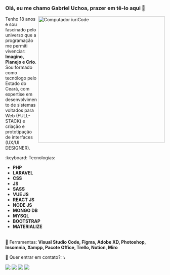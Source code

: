 ### Olá, eu me chamo Gabriel Uchoa, prazer em tê-lo aqui  👋
<img src="https://raw.githubusercontent.com/MicaelliMedeiros/micaellimedeiros/master/image/computer-illustration.png" min-width="400px" max-width="400px" width="400px" align="right" alt="Computador iuriCode">

<p align="left"> 
  Tenho 18 anos e sou fascinado pelo universo que a programação me permiti vivenciar:  <strong>Imagino, Planejo e Crio</strong>. Sou formado como tecnólogo pelo Estado do Ceará, com     expertise em desenvolvimento de sistemas voltados para Web (FULL-STACK) e criação e prototipação de interfaces (UX/UI DESIGNER).
</p>

<div align="left">
  :keyboard: Tecnologias: 
  <div>
    <table>
      <ul>
        <li><strong>PHP</strong></li>
        <li><strong>LARAVEL</strong></li>
        <li><strong> CSS</strong></li>
        <li><strong>JS</strong></li>
        <li><strong> SASS</strong></li>
        <li><strong> VUE JS</strong></li>
        <li><strong>REACT JS</strong></li>
        <li><strong>NODE JS</strong></li>
        <li><strong>MONGO DB</strong></li>
        <li><strong>MYSQL</strong></li>
        <li><strong>BOOTSTRAP</strong></li>
        <li><strong>MATERIALIZE</strong></li>
      </ul>
    </table>
  </div>
</div>

<p align="left">
  💼 Ferramentas: <strong>Visual Studio Code, Figma, Adobe XD, Photoshop, Insomnia, Xampp, Pacote Office, Trello, Notion, Miro</strong>
</p>

<p align="left">
  💌 Quer entrar em contato?: ⤵️
</p>

<p align="left">
  <a href="#" alt="Gmail">
  <img src="https://img.shields.io/badge/-Gmail-FF0000?style=flat-square&labelColor=FF0000&logo=gmail&logoColor=white&link=uchoagabriely@gmail.com" /></a>

  <a href="#" alt="Linkedin">
  <img src="https://img.shields.io/badge/-Linkedin-0e76a8?style=flat-square&logo=Linkedin&logoColor=white&link=https://www.linkedin.com/in/gabriel-uchoa-086226212" /></a>

  <a href="#" alt="WhatsApp">
  <img src="https://img.shields.io/badge/-WhatsApp-25d366?style=flat-square&labelColor=25d366&logo=whatsapp&logoColor=white&link=https://wa.me/5585992330700"/></a>

  <a href="#" alt="Instagram">
  <img src="https://img.shields.io/badge/-Instagram-DF0174?style=flat-square&labelColor=DF0174&logo=instagram&logoColor=white&link=https://www.instagram.com/gabriel_u.b/"/></a>
</p>  
